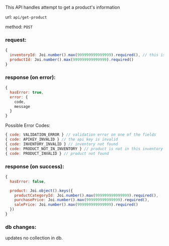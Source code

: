 This API handles attempt to get a product's information

url: `api/get-product`

method: `POST`

### request: 
```js
{
  inventoryId: Joi.number().max(999999999999999).required(), // this is in req only to varify correct organization
  productId: Joi.number().max(999999999999999).required()
}
```

### response (on error):
```js
{
  hasError: true,
  error: {
    code,
    message
  }
}
```

Possible Error Codes:
```js
{ code: VALIDATION_ERROR } // validation error on one of the fields
{ code: APIKEY_INVALID } // the api key is invalid
{ code: INVENTORY_INVALID } // inventory not found
{ code: PRODUCT_NOT_IN_INVENTORY } // product is not in this inventory
{ code: PRODUCT_INVALID } // product not found
```

### response (on success):
```js
{
  hasError: false,

  product: Joi.object().keys({
    productCategoryId: Joi.number().max(999999999999999).required(),
    purchasePrice: Joi.number().max(999999999999999).required(),
    salePrice: Joi.number().max(999999999999999).required()
  })
}
```

### db changes:
updates no collection in db.